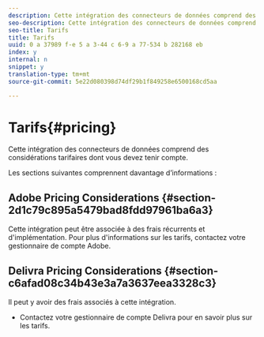 ```yaml
---
description: Cette intégration des connecteurs de données comprend des considérations tarifaires dont vous devez tenir compte.
seo-description: Cette intégration des connecteurs de données comprend des considérations tarifaires dont vous devez tenir compte.
seo-title: Tarifs
title: Tarifs
uuid: 0 a 37989 f-e 5 a 3-44 c 6-9 a 77-534 b 282168 eb
index: y
internal: n
snippet: y
translation-type: tm+mt
source-git-commit: 5e22d080398d74df29b1f849258e6500168cd5aa

---
```



# Tarifs{#pricing}

Cette intégration des connecteurs de données comprend des considérations tarifaires dont vous devez tenir compte.

Les sections suivantes comprennent davantage d’informations :

## Adobe Pricing Considerations {#section-2d1c79c895a5479bad8fdd97961ba6a3}

Cette intégration peut être associée à des frais récurrents et d'implémentation. Pour plus d'informations sur les tarifs, contactez votre gestionnaire de compte Adobe.

## Delivra Pricing Considerations {#section-c6afad08c34b43e3a7a3637eea3328c3}

Il peut y avoir des frais associés à cette intégration.

* Contactez votre gestionnaire de compte Delivra pour en savoir plus sur les tarifs.


